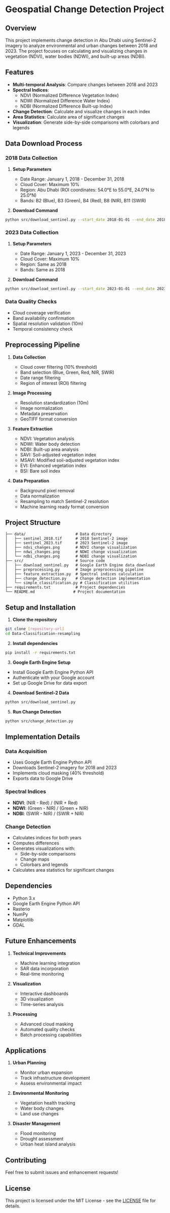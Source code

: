 # Geospatial Change Detection Project

## Overview
This project implements change detection in Abu Dhabi using Sentinel-2 imagery to analyze environmental and urban changes between 2018 and 2023. The project focuses on calculating and visualizing changes in vegetation (NDVI), water bodies (NDWI), and built-up areas (NDBI).

## Features
- **Multi-temporal Analysis**: Compare changes between 2018 and 2023
- **Spectral Indices**:
  - NDVI (Normalized Difference Vegetation Index)
  - NDWI (Normalized Difference Water Index)
  - NDBI (Normalized Difference Built-up Index)
- **Change Detection**: Calculate and visualize changes in each index
- **Area Statistics**: Calculate area of significant changes
- **Visualization**: Generate side-by-side comparisons with colorbars and legends

## Data Download Process

### 2018 Data Collection
1. **Setup Parameters**
   - Date Range: January 1, 2018 - December 31, 2018
   - Cloud Cover: Maximum 10%
   - Region: Abu Dhabi (ROI coordinates: 54.0°E to 55.0°E, 24.0°N to 25.0°N)
   - Bands: B2 (Blue), B3 (Green), B4 (Red), B8 (NIR), B11 (SWIR)

2. **Download Command**
```bash
python src/download_sentinel.py --start_date 2018-01-01 --end_date 2018-12-31 --output data/sentinel_2018.tif
```

### 2023 Data Collection
1. **Setup Parameters**
   - Date Range: January 1, 2023 - December 31, 2023
   - Cloud Cover: Maximum 10%
   - Region: Same as 2018
   - Bands: Same as 2018

2. **Download Command**
```bash
python src/download_sentinel.py --start_date 2023-01-01 --end_date 2023-12-31 --output data/sentinel_2023.tif
```

### Data Quality Checks
- Cloud coverage verification
- Band availability confirmation
- Spatial resolution validation (10m)
- Temporal consistency check

## Preprocessing Pipeline
1. **Data Collection**
   - Cloud cover filtering (10% threshold)
   - Band selection (Blue, Green, Red, NIR, SWIR)
   - Date range filtering
   - Region of interest (ROI) filtering

2. **Image Processing**
   - Resolution standardization (10m)
   - Image normalization
   - Metadata preservation
   - GeoTIFF format conversion

3. **Feature Extraction**
   - NDVI: Vegetation analysis
   - NDWI: Water body detection
   - NDBI: Built-up area analysis
   - SAVI: Soil-adjusted vegetation index
   - MSAVI: Modified soil-adjusted vegetation index
   - EVI: Enhanced vegetation index
   - BSI: Bare soil index

4. **Data Preparation**
   - Background pixel removal
   - Data normalization
   - Resampling to match Sentinel-2 resolution
   - Machine learning ready format conversion

## Project Structure
```
├── data/                      # Data directory
│   ├── sentinel_2018.tif      # 2018 Sentinel-2 image
│   ├── sentinel_2023.tif      # 2023 Sentinel-2 image
│   ├── ndvi_changes.png       # NDVI change visualization
│   ├── ndwi_changes.png       # NDWI change visualization
│   └── ndbi_changes.png       # NDBI change visualization
├── src/                       # Source code
│   ├── download_sentinel.py   # Google Earth Engine data download
│   ├── preprocessing.py       # Image preprocessing pipeline
│   ├── feature_extraction.py  # Spectral indices calculation
│   ├── change_detection.py    # Change detection implementation
│   └── simple_classification.py # Classification utilities
├── requirements.txt           # Project dependencies
└── README.md                 # Project documentation
```

## Setup and Installation

1. **Clone the repository**
```bash
git clone [repository-url]
cd Data-Classification-resampling
```

2. **Install dependencies**
```bash
pip install -r requirements.txt
```

3. **Google Earth Engine Setup**
- Install Google Earth Engine Python API
- Authenticate with your Google account
- Set up Google Drive for data export

4. **Download Sentinel-2 Data**
```bash
python src/download_sentinel.py
```

5. **Run Change Detection**
```bash
python src/change_detection.py
```

## Implementation Details

### Data Acquisition
- Uses Google Earth Engine Python API
- Downloads Sentinel-2 imagery for 2018 and 2023
- Implements cloud masking (40% threshold)
- Exports data to Google Drive

### Spectral Indices
- **NDVI**: (NIR - Red) / (NIR + Red)
- **NDWI**: (Green - NIR) / (Green + NIR)
- **NDBI**: (SWIR - NIR) / (SWIR + NIR)

### Change Detection
- Calculates indices for both years
- Computes differences
- Generates visualizations with:
  - Side-by-side comparisons
  - Change maps
  - Colorbars and legends
- Calculates area statistics for significant changes

## Dependencies
- Python 3.x
- Google Earth Engine Python API
- Rasterio
- NumPy
- Matplotlib
- GDAL

## Future Enhancements
1. **Technical Improvements**
   - Machine learning integration
   - SAR data incorporation
   - Real-time monitoring

2. **Visualization**
   - Interactive dashboards
   - 3D visualization
   - Time-series analysis

3. **Processing**
   - Advanced cloud masking
   - Automated quality checks
   - Batch processing capabilities

## Applications
1. **Urban Planning**
   - Monitor urban expansion
   - Track infrastructure development
   - Assess environmental impact

2. **Environmental Monitoring**
   - Vegetation health tracking
   - Water body changes
   - Land use changes

3. **Disaster Management**
   - Flood monitoring
   - Drought assessment
   - Urban heat island analysis

## Contributing
Feel free to submit issues and enhancement requests!

## License

This project is licensed under the MIT License - see the [LICENSE](LICENSE) file for details. 